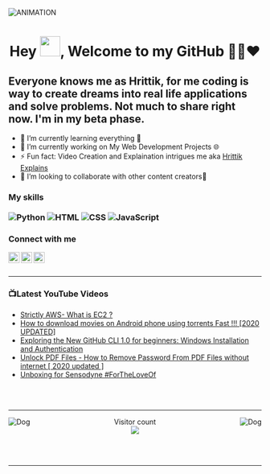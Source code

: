 <img  alt="ANIMATION" src="https://github.com/hrittikhere/hrittikhere/blob/master/abcd.gif"></img>


### 
<h1 align="center">Hey <img src="https://github.com/hrittikhere/hrittikhere/blob/master/Hi.gif" width="40px" />, Welcome to my GitHub 👨‍💻❤️</h1>

## Everyone knows me as Hrittik, for me coding is way to create dreams into real life applications and solve problems. Not much to share right now. I'm in my beta phase. 

<ul>
    <li>🌱 I’m currently learning everything 🤣 </li>
    <li>🔭 I’m currently working on My Web Development Projects 🌐</li>
    <li>⚡ Fun fact: Video Creation and Explaination intrigues me aka <a href="https://www.youtube.com/hrittikexplains/">Hrittik Explains</a></li>
    <li>👯 I’m looking to collaborate with other content creators🤩</li>
</ul>


### My skills <br/> <br/> ![Python](https://img.shields.io/badge/-Python-0077B5?style=flat&logoColor=white&logo=python) ![HTML](https://img.shields.io/badge/-HTML-ff0d00?style=flat&logoColor=white&logo=html5) ![CSS](https://img.shields.io/badge/-CSS-196eff?style=flat&logoColor=white&logo=css3) ![JavaScript](https://img.shields.io/badge/-JavaScript-ffdd19?style=flat&logoColor=white&logo=javascript)


### Connect with me

[<img align="left" alt=" LinkedIn" width="22px" src="https://cdn.jsdelivr.net/npm/simple-icons@v3/icons/linkedin.svg" />][linkedin]
[<img align="left" alt=" Twitter" width="22px" src="https://cdn.jsdelivr.net/npm/simple-icons@v3/icons/twitter.svg" />][twitter]
[<img align="left" alt=" YouTube" width="22px" src="https://cdn.jsdelivr.net/npm/simple-icons@v3/icons/youtube.svg" />][youtube]

<br />
<br />

---

### 📺Latest YouTube Videos
<!-- YOUTUBE:START -->
- [Strictly AWS- What is EC2 ?](https://www.youtube.com/watch?v=--4rJbUREEg)
- [How to download movies on Android phone using torrents Fast !!! [2020 UPDATED]](https://www.youtube.com/watch?v=TY_Q-fSvmH8)
- [Exploring the New GitHub CLI 1.0 for beginners: Windows Installation and Authentication](https://www.youtube.com/watch?v=4ys_9tjgTbM)
- [Unlock PDF Files - How to Remove Password From PDF Files without internet [ 2020 updated ]](https://www.youtube.com/watch?v=aq7twlOOhM0)
- [Unboxing for Sensodyne #ForTheLoveOf](https://www.youtube.com/watch?v=h2fQ332RyL8)
<!-- YOUTUBE:END -->



<br />
<br />

---
<img align="left" alt="Dog" width="" src="https://github.com/hrittikhere/hrittikhere/blob/master/tenor.gif" />
<img align="right" alt="Dog" width="" src="https://github.com/hrittikhere/hrittikhere/blob/master/tenor.gif" />
<p align="center"> 
  Visitor count<br>
  <img src="https://profile-counter.glitch.me/hritikhere/count.svg" />
</p>

<br />
<br />

---


[twitter]: https://twitter.com/hrittikhere
[youtube]: https://youtube.com/hrittikexplains
[linkedin]: https://linkedin.com/in/hrittikhere




<!-- Hope you Have a Nice Day -->

